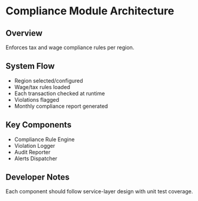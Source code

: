 # Compliance Module Architecture

## Overview
Enforces tax and wage compliance rules per region.

## System Flow
- Region selected/configured
- Wage/tax rules loaded
- Each transaction checked at runtime
- Violations flagged
- Monthly compliance report generated

## Key Components
- Compliance Rule Engine
- Violation Logger
- Audit Reporter
- Alerts Dispatcher

## Developer Notes
Each component should follow service-layer design with unit test coverage.
